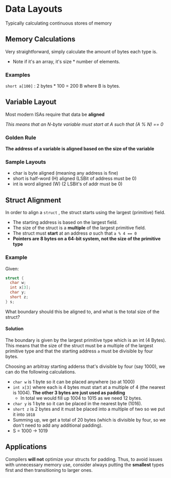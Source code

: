 # Data Layouts

Typically calculating continuous stores of memory 

## Memory Calculations

Very straightforward, simply calculate the amount of bytes each type is. 

* Note if it's an array, it's size * number of elements. 

### Examples

`short a[100]` : 2 bytes * 100 = 200 B where B is bytes. 



## Variable Layout

Most modern ISAs require that data be **aligned**

*This means that an N-byte variable must start at A such that (A % N) == 0*

### Golden Rule

**The address of a variable is aligned based on the size of the variable**

### Sample Layouts 

* char is byte aligned (meaning any address is fine) 
* short is half-word (H) aligned (LSBit of address must be 0) 
* int is word aligned (W) (2 LSBit's of addr must be 0)

## Struct Alignment

In order to align a `struct` , the struct starts using the largest (primitive) field.

* The starting address is based on the largest field. 
* The size of the struct is a **multiple** of the largest primitive field. 
* The struct must **start** at an address $a$ such that `a % 4 == 0`
* **Pointers are 8 bytes on a 64-bit system, not the size of the primitive type**

### Example 

Given:

```c
struct {
  char w;
  int x[3];
  char y;
  short z;
} s;
```

What boundary should this be aligned to, and what is the total size of the struct?

#### Solution

The boundary is given by the largest primitive type which is an int (4 Bytes). This means that the size of the struct must be a multiple of the largest primitive type and that the starting address `a` must be divisible by four bytes. 

Choosing an arbitray starting adderss that's divisible by four (say 1000), we can do the following calculations. 

* `char w` is 1 byte so it can be placed anywhere (so at 1000)
* `int x[3]` where each is 4 bytes must start at a multiple of 4 (the nearest is 1004). **The other 3 bytes are just used as padding**
  * In total we would fill up 1004 to 1015 as we need 12 bytes.
* `char y` is 1 byte so it can be placed in the nearest byte (1016). 
* `short z` is 2 bytes and it must be placed into a multiple of two so we put it into `1018`
* Summing up, we get a total of 20 bytes (which is divisible by four, so we don't need to add any additional padding). 
* S = 1000 -> 1019

## Applications

Compilers **will not** optimize your structs for padding. Thus, to avoid issues with unnecessary memory use, consider always putting the **smallest** types first and then transitioning to larger ones. 



